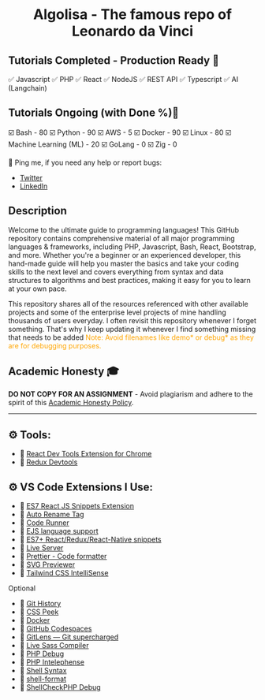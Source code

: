<h1 align="center">Algolisa - The famous repo of Leonardo da Vinci</h1>

## Tutorials Completed - Production Ready 🥳

✅ Javascript
✅ PHP
✅ React
✅ NodeJS
✅ REST API
✅ Typescript
✅ AI (Langchain)

## Tutorials Ongoing (with Done %)😤

☑️ Bash - 80
☑️ Python - 90
☑️ AWS - 5
☑️ Docker - 90
☑️ Linux - 80
☑️ Machine Learning (ML) - 20
☑️ GoLang - 0
☑️ Zig - 0

🚀 Ping me, if you need any help or report bugs:

- [Twitter](https://twitter.com/sagar4nfs)
- [LinkedIn](https://www.linkedin.com/in/sagar-verma-57ba6a1b0/)

## Description

Welcome to the ultimate guide to programming languages! This GitHub repository contains comprehensive material of all major programming languages & frameworks, including PHP, Javascript, Bash, React, Bootstrap, and more. Whether you're a beginner or an experienced developer, this hand-made guide will help you master the basics and take your coding skills to the next level and covers everything from syntax and data structures to algorithms and best practices, making it easy for you to learn at your own pace.

This repository shares all of the resources referenced with other available projects and some of the enterprise level projects of mine handling thousands of users everyday. I often revisit this repository whenever I forget something. That's why I keep updating it whenever I find something missing that needs to be added <span style="color:orange;">Note: Avoid filenames like demo* or debug* as they are for debugging purposes.</span>

## Academic Honesty 🎓

**DO NOT COPY FOR AN ASSIGNMENT** - Avoid plagiarism and adhere to the spirit of this [Academic Honesty Policy](https://www.freecodecamp.org/news/academic-honesty-policy/).

---

## ⚙ Tools:

- 🔗 [React Dev Tools Extension for Chrome](https://chrome.google.com/webstore/detail/react-developer-tools/fmkadmapgofadopljbjfkapdkoienihi)
- 🔗 [Redux Devtools](https://github.com/reduxjs/redux-devtools)

## ⚙ VS Code Extensions I Use:

- 🔗 [ES7 React JS Snippets Extension](https://marketplace.visualstudio.com/items?itemName=dsznajder.es7-react-js-snippets)
- 🔗 [Auto Rename Tag](https://marketplace.visualstudio.com/items?itemName=formulahendry.auto-rename-tag)
- 🔗 [Code Runner](https://marketplace.visualstudio.com/items?itemName=formulahendry.code-runner)
- 🔗 [EJS language support](https://marketplace.visualstudio.com/items?itemName=DigitalBrainstem.javascript-ejs-support)
- 🔗 [ES7+ React/Redux/React-Native snippets](https://marketplace.visualstudio.com/items?itemName=dsznajder.es7-react-js-snippets)
- 🔗 [Live Server](https://marketplace.visualstudio.com/items?itemName=ritwickdey.LiveServer)
- 🔗 [Prettier - Code formatter](https://marketplace.visualstudio.com/items?itemName=esbenp.prettier-vscode)
- 🔗 [SVG Previewer](https://marketplace.visualstudio.com/items?itemName=vitaliymaz.vscode-svg-previewer)
- 🔗 [Tailwind CSS IntelliSense](https://marketplace.visualstudio.com/items?itemName=bradlc.vscode-tailwindcss)

Optional

- 🔗 [Git History](https://marketplace.visualstudio.com/items?itemName=donjayamanne.githistory)
- 🔗 [CSS Peek](https://marketplace.visualstudio.com/items?itemName=pranaygp.vscode-css-peek)
- 🔗 [Docker](https://marketplace.visualstudio.com/items?itemName=ms-azuretools.vscode-docker)
- 🔗 [GitHub Codespaces](https://marketplace.visualstudio.com/items?itemName=GitHub.codespaces)
- 🔗 [GitLens — Git supercharged](https://marketplace.visualstudio.com/items?itemName=eamodio.gitlens)
- 🔗 [Live Sass Compiler](https://marketplace.visualstudio.com/items?itemName=glenn2223.live-sass)
- 🔗 [PHP Debug](https://marketplace.visualstudio.com/items?itemName=xdebug.php-debug)
- 🔗 [PHP Intelephense](https://marketplace.visualstudio.com/items?itemName=bmewburn.vscode-intelephense-client)
- 🔗 [Shell Syntax](https://marketplace.visualstudio.com/items?itemName=bmalehorn.shell-syntax)
- 🔗 [shell-format](https://marketplace.visualstudio.com/items?itemName=foxundermoon.shell-format)
- 🔗 [ShellCheckPHP Debug](https://marketplace.visualstudio.com/items?itemName=timonwong.shellcheck)

